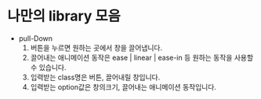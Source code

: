 # 나만의 library 모음

* pull-Down
  1. 버튼을 누르면 원하는 곳에서 창을 끌어냅니다.
  1. 끌어내는 애니메이션 동작은 ease | linear | ease-in 등 원하는 동작을 사용할 수 있습니다.
  1. 입력받는 class명은 버튼, 끌어내릴 창입니다.
  1. 입력받는 option값은 창의크기, 끌어내는 애니메이션 동작입니다.